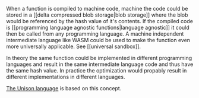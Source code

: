 When a function is compiled to machine code, machine the code could be stored in a [[delta compressed blob storage|blob storage]] where the blob would be referenced by the hash value of it's contents. If the compiled code is [[programming language agnostic functions|language agnostic]] it could then be called from any programming language. A machine independent intermediate language like WASM could be used to make the function even more universally applicable. See [[universal sandbox]].

In theory the same function could be implemented in different programming languages and result in the same intermediate language code and thus have the same hash value. In practice the optimization would propably result in different implementations in different languages.

[The Unison language](https://www.unisonweb.org/) is based on this concept.